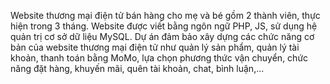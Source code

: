Website thương mại điện tử bán hàng cho mẹ và bé gồm 2 thành viên, thực hiện trong 3 tháng. Website được viết bằng ngôn ngữ PHP, JS, sử dụng hệ quản trị cơ sở dữ liệu MySQL. Dự án đảm bảo xây dựng các chức năng cơ bản của website thương mại điện tử như quản lý sản phẩm, quản lý tài khoản, thanh toán bằng MoMo, lựa chọn phương thức vận chuyển, chức năng đặt hàng, khuyến mãi, quên tài khoản, chat, bình luận,...
